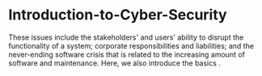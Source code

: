 # Introduction-to-Cyber-Security
These issues include the stakeholders' and users' ability to disrupt the functionality of a system; corporate responsibilities and liabilities; and the never-ending software crisis that is related to the increasing amount of software and maintenance. Here, we also introduce the basics .
